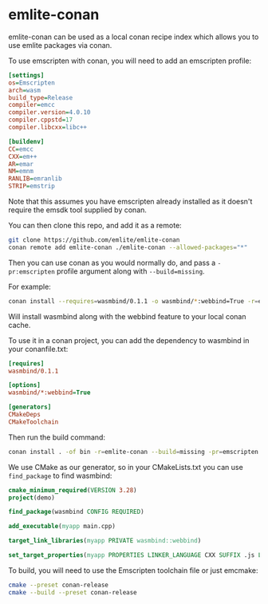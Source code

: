# emlite-conan

emlite-conan can be used as a local conan recipe index which allows you to use emlite packages via conan.

To use emscripten with conan, you will need to add an emscripten profile:
```ini
[settings]
os=Emscripten
arch=wasm
build_type=Release
compiler=emcc
compiler.version=4.0.10
compiler.cppstd=17
compiler.libcxx=libc++

[buildenv]
CC=emcc
CXX=em++
AR=emar
NM=emnm
RANLIB=emranlib
STRIP=emstrip
```
Note that this assumes you have emscripten already installed as it doesn't require the emsdk tool supplied by conan.

You can then clone this repo, and add it as a remote:
```bash
git clone https://github.com/emlite/emlite-conan
conan remote add emlite-conan ./emlite-conan --allowed-packages="*"
```

Then you can use conan as you would normally do, and pass a `-pr:emscripten` profile argument along with `--build=missing`.

For example:
```bash
conan install --requires=wasmbind/0.1.1 -o wasmbind/*:webbind=True -r=emlite-conan --build=missing -pr=emscripten
```
Will install wasmbind along with the webbind feature to your local conan cache.

To use it in a conan project, you can add the dependency to wasmbind in your conanfile.txt:
```ini
[requires]
wasmbind/0.1.1

[options]
wasmbind/*:webbind=True

[generators]
CMakeDeps
CMakeToolchain
```

Then run the build command:
```bash
conan install . -of bin -r=emlite-conan --build=missing -pr=emscripten
```

We use CMake as our generator, so in your CMakeLists.txt you can use `find_package` to find wasmbind:
```cmake
cmake_minimum_required(VERSION 3.28)
project(demo)

find_package(wasmbind CONFIG REQUIRED)

add_executable(myapp main.cpp)

target_link_libraries(myapp PRIVATE wasmbind::webbind)

set_target_properties(myapp PROPERTIES LINKER_LANGUAGE CXX SUFFIX .js LINK_FLAGS "-sSINGLE_FILE -sALLOW_MEMORY_GROWTH=1 -sEXPORTED_FUNCTIONS=_main -Wl,--strip-all,--export-dynamic")
```

To build, you will need to use the Emscripten toolchain file or just emcmake:
```bash
cmake --preset conan-release
cmake --build --preset conan-release
```